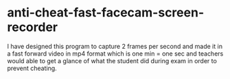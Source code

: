 # anti-cheat-fast-facecam-screen-recorder
I have designed this program to capture 2 frames per second and made it in a fast forward video in mp4 format which is one min = one sec and teachers would able to get a glance of what the student did during exam in order to prevent cheating.
